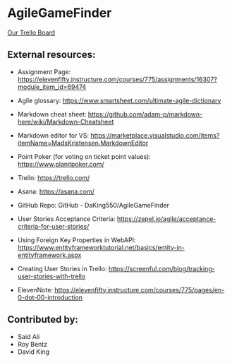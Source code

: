 # AgileGameFinder

[Our Trello Board](https://trello.com/b/CZWr7AXW/agile-project-board)

## External resources:

* Assignment Page:
https://elevenfifty.instructure.com/courses/775/assignments/16307?module_item_id=69474

* Agile glossary:
https://www.smartsheet.com/ultimate-agile-dictionary

* Markdown cheat sheet:
https://github.com/adam-p/markdown-here/wiki/Markdown-Cheatsheet

* Markdown editor for VS:
https://marketplace.visualstudio.com/items?itemName=MadsKristensen.MarkdownEditor

* Point Poker (for voting on ticket point values):
https://www.planitpoker.com/

* Trello:
https://trello.com/

* Asana:
https://asana.com/

* GitHub Repo:
GitHub - DaKing550/AgileGameFinder

* User Stories Acceptance Criteria:
https://zepel.io/agile/acceptance-criteria-for-user-stories/

* Using Foreign Key Properties in WebAPI:
https://www.entityframeworktutorial.net/basics/entity-in-entityframework.aspx

* Creating User Stories in Trello:
https://screenful.com/blog/tracking-user-stories-with-trello

* ElevenNote:
https://elevenfifty.instructure.com/courses/775/pages/en-0-dot-00-introduction

## Contributed by:

* Said Ali
* Roy Bentz
* David King

